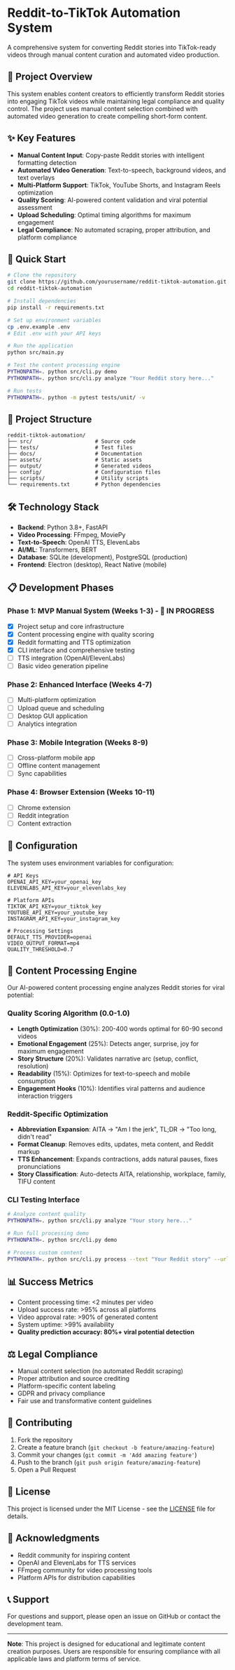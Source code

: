 # Reddit-to-TikTok Automation System

A comprehensive system for converting Reddit stories into TikTok-ready videos through manual content curation and automated video production.

## 🎯 Project Overview

This system enables content creators to efficiently transform Reddit stories into engaging TikTok videos while maintaining legal compliance and quality control. The project uses manual content selection combined with automated video generation to create compelling short-form content.

## ✨ Key Features

- **Manual Content Input**: Copy-paste Reddit stories with intelligent formatting detection
- **Automated Video Generation**: Text-to-speech, background videos, and text overlays
- **Multi-Platform Support**: TikTok, YouTube Shorts, and Instagram Reels optimization
- **Quality Scoring**: AI-powered content validation and viral potential assessment
- **Upload Scheduling**: Optimal timing algorithms for maximum engagement
- **Legal Compliance**: No automated scraping, proper attribution, and platform compliance

## 🚀 Quick Start

```bash
# Clone the repository
git clone https://github.com/yourusername/reddit-tiktok-automation.git
cd reddit-tiktok-automation

# Install dependencies
pip install -r requirements.txt

# Set up environment variables
cp .env.example .env
# Edit .env with your API keys

# Run the application
python src/main.py

# Test the content processing engine
PYTHONPATH=. python src/cli.py demo
PYTHONPATH=. python src/cli.py analyze "Your Reddit story here..."

# Run tests
PYTHONPATH=. python -m pytest tests/unit/ -v
```

## 📁 Project Structure

```
reddit-tiktok-automation/
├── src/                    # Source code
├── tests/                  # Test files
├── docs/                   # Documentation
├── assets/                 # Static assets
├── output/                 # Generated videos
├── config/                 # Configuration files
├── scripts/                # Utility scripts
└── requirements.txt        # Python dependencies
```

## 🛠 Technology Stack

- **Backend**: Python 3.8+, FastAPI
- **Video Processing**: FFmpeg, MoviePy
- **Text-to-Speech**: OpenAI TTS, ElevenLabs
- **AI/ML**: Transformers, BERT
- **Database**: SQLite (development), PostgreSQL (production)
- **Frontend**: Electron (desktop), React Native (mobile)

## 📋 Development Phases

### Phase 1: MVP Manual System (Weeks 1-3) - 🚧 IN PROGRESS
- [x] Project setup and core infrastructure
- [x] Content processing engine with quality scoring
- [x] Reddit formatting and TTS optimization
- [x] CLI interface and comprehensive testing
- [ ] TTS integration (OpenAI/ElevenLabs)
- [ ] Basic video generation pipeline

### Phase 2: Enhanced Interface (Weeks 4-7)
- [ ] Multi-platform optimization
- [ ] Upload queue and scheduling
- [ ] Desktop GUI application
- [ ] Analytics integration

### Phase 3: Mobile Integration (Weeks 8-9)
- [ ] Cross-platform mobile app
- [ ] Offline content management
- [ ] Sync capabilities

### Phase 4: Browser Extension (Weeks 10-11)
- [ ] Chrome extension
- [ ] Reddit integration
- [ ] Content extraction

## 🔧 Configuration

The system uses environment variables for configuration:

```env
# API Keys
OPENAI_API_KEY=your_openai_key
ELEVENLABS_API_KEY=your_elevenlabs_key

# Platform APIs
TIKTOK_API_KEY=your_tiktok_key
YOUTUBE_API_KEY=your_youtube_key
INSTAGRAM_API_KEY=your_instagram_key

# Processing Settings
DEFAULT_TTS_PROVIDER=openai
VIDEO_OUTPUT_FORMAT=mp4
QUALITY_THRESHOLD=0.7
```

## 🧠 Content Processing Engine

Our AI-powered content processing engine analyzes Reddit stories for viral potential:

### Quality Scoring Algorithm (0.0-1.0)
- **Length Optimization** (30%): 200-400 words optimal for 60-90 second videos
- **Emotional Engagement** (25%): Detects anger, surprise, joy for maximum engagement
- **Story Structure** (20%): Validates narrative arc (setup, conflict, resolution)
- **Readability** (15%): Optimizes for text-to-speech and mobile consumption
- **Engagement Hooks** (10%): Identifies viral patterns and audience interaction triggers

### Reddit-Specific Optimization
- **Abbreviation Expansion**: AITA → "Am I the jerk", TL;DR → "Too long, didn't read"
- **Format Cleanup**: Removes edits, updates, meta content, and Reddit markup
- **TTS Enhancement**: Expands contractions, adds natural pauses, fixes pronunciations
- **Story Classification**: Auto-detects AITA, relationship, workplace, family, TIFU content

### CLI Testing Interface
```bash
# Analyze content quality
PYTHONPATH=. python src/cli.py analyze "Your story here..."

# Run full processing demo
PYTHONPATH=. python src/cli.py demo

# Process custom content
PYTHONPATH=. python src/cli.py process --text "Your Reddit story" --url "source_url"
```

## 📊 Success Metrics

- Content processing time: <2 minutes per video
- Upload success rate: >95% across all platforms
- Video approval rate: >90% of generated content
- System uptime: >99% availability
- **Quality prediction accuracy: 80%+ viral potential detection**

## ⚖️ Legal Compliance

- Manual content selection (no automated Reddit scraping)
- Proper attribution and source crediting
- Platform-specific content labeling
- GDPR and privacy compliance
- Fair use and transformative content guidelines

## 🤝 Contributing

1. Fork the repository
2. Create a feature branch (`git checkout -b feature/amazing-feature`)
3. Commit your changes (`git commit -m 'Add amazing feature'`)
4. Push to the branch (`git push origin feature/amazing-feature`)
5. Open a Pull Request

## 📄 License

This project is licensed under the MIT License - see the [LICENSE](LICENSE) file for details.

## 🙏 Acknowledgments

- Reddit community for inspiring content
- OpenAI and ElevenLabs for TTS services
- FFmpeg community for video processing tools
- Platform APIs for distribution capabilities

## 📞 Support

For questions and support, please open an issue on GitHub or contact the development team.

---

**Note**: This project is designed for educational and legitimate content creation purposes. Users are responsible for ensuring compliance with all applicable laws and platform terms of service.